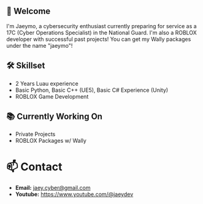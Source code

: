 ## 👋 Welcome

I'm Jaeymo, a cybersecurity enthusiast currently preparing for service as a 17C (Cyber Operations Specialist) in the National Guard. I'm also a ROBLOX developer with successful past projects!
You can get my Wally packages under the name "jaeymo"!

## 🛠️ Skillset

- 2 Years Luau experience
- Basic Python, Basic C++ (UE5), Basic C# Experience (Unity)
- ROBLOX Game Development

## 📚 Currently Working On

- Private Projects
- ROBLOX Packages w/ Wally

# 📫 Contact 

- **Email:** jaey.cyber@gmail.com
- **Youtube:** https://www.youtube.com/@jaeydev

